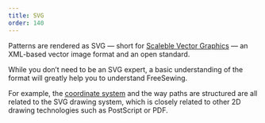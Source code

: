 ```yaml
---
title: SVG
order: 140
---
```


Patterns are rendered as SVG — short
for [Scaleble Vector Graphics](https://en.wikipedia.org/wiki/Scalable_Vector_Graphics) —
an XML-based vector image format and an open standard.

While you don’t need to be an SVG expert, a basic understanding of the format 
will greatly help you to understand FreeSewing.

For example, the [coordinate system](/concepts/coordinates) and the way paths
are structured are all related to the SVG drawing system, which is closely related
to other 2D drawing technologies such as PostScript or PDF.
